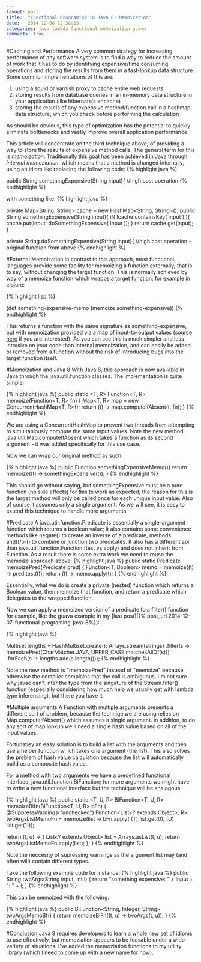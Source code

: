 ```yaml
---
layout: post
title:  "Functional Programing in Java 8: Memoization"
date:   2014-12-08 22:38:15
categories: java lambda functional memoization guava
comments: true
---
```


#Caching and Performance
A very common strategy for increasing performance of any software system is to find a way to reduce the amount of work that it has to do by identifying expensive/time consuming operations and storing the results from them in a fast-lookup data structure.  Some common implementations of this are:

1. using a squid or varnish proxy to cache entire web requests
1. storing results from database queries in an in-memory data structure in your application (like hibernate's ehcache) 
1. storing the resutls of any expensive method/function call in a hashmap data structure, which you check before performing the calculation

As should be obvious, this type of optimization has the potential to quickly eliminate bottlenecks and vastly improve overall application performance.

This article will concentrate on the third technique above, of providing a way to store the results of expensive method calls. The general term for this is *memoization*.  Traditionally this goal has been achieved in Java through *internal memoziation*, which means that a method is changed internally, using an idiom like replacing the following code: 
{% highlight java %}

public String somethingExpensive(String input){
   //high cost operation
{% endhighlight %}

with something like:
{% highlight java %}

private Map<String, String> cache = new HashMap<String, String>();
public String somethingExpensive(String input){
  if( !cache.containsKey( input ) ){
     cache.put(input, doSomethingExpensive( input ));
  }
  return cache.get(input);
}


private String doSomethingExpensive(String input){
  //high cost operation - original function from above
{% endhighlight %}

#External Memoization
In contrast to this approach, most functional languages provide some facility for memoizing a function externally; that is to say, without changing the target function.  This is normally achieved by way of a memoize function which wrapps a target function; for example in clojure:

{% highlight lisp %}

(def something-sxpensive-memo
   (memoize something-expensive)) 
{% endhighlight %}

This returns a function with the same signature as something-expensive, but with memoization provided via a map of input-to-output values ([source here](https://github.com/clojure/clojure/blob/028af0e0b271aa558ea44780e5d951f4932c7842/src/clj/clojure/core.clj#L5834) if you are interested).  As you can see this is much simpler and less intrusive on your code than internal memoization, and can easily be added or removed from a function without the risk of introducing bugs into the target function itself.

#Memoization and Java 8
With Java 8, this approach is now available in Java through the java.util.function classes.  The implementation is quite simple:

{% highlight java %}
public static <T, R> Function<T, R> memoize(Function<T, R> fn) {
   Map<T, R> map = new ConcurrentHashMap<T, R>();
   return (t) -> map.computeIfAbsent(t, fn);
}
{% endhighlight %}

We are using a ConcurrentHashMap to prevent two threads from attempting to simultaniously compute the same input values.  Note the new method java.util.Map.computeIfAbsent which takes a function as its second argument - it was added specifically for this use case.

Now we can wrap our original method as such:

{% highlight java %}
public Function somethingExpensiveMemo(){
  return memoize((t) -> somethingExpensive(t));
}
{% endhighlight %}

This should go without saying, but somethingExpensive must be a pure function (no side effects) for this to work as expected; the reason for this is the target method will only be called once for each unique input value. Also of course it assumes only a single argument.  As we will see, it is easy to extend this technique to handle more arguments.

#Predicate
A java.util.function.Predicate is essentially a single-argument function which returns a boolean value; it also contains some convenience methods like negate() to create an inverse of a predicate, methods and()/or() to combine or junction two predicates.  It also has a different api than java.util.function.Function (test vs apply) and does not inherit from Function.  As a result there is some extra work we need to reuse the memoize approach above:
{% highlight java %}
public static <T> Predicate<T> memoizePred(Predicate<T> pred) {
   Function<T, Boolean> memo = memoize((t) -> pred.test(t));
   return (t) -> memo.apply(t);
}
{% endhighlight %}

Essentially, what we do is create a private (nested) function which returns a Boolean value, then memoize that function, and return a predicate which delegates to the wrapped function.

Now we can apply a memoized version of a predicate to a filter() function for example, like the guava example in my [last post]({% post_url 2014-12-07-functional-programing-java-8%}):

{% highlight java %}

Multiset<Integer> lengths = HashMultiset.create();
Arrays.stream(strings)
   .filter(s -> memoizePred(CharMatcher.JAVA_UPPER_CASE.matchesAllOf(s)))
   .forEach(s -> lengths.add(s.length()));
{% endhighlight %}

Note the new method is "memoizePred" instead of "memoize" because otherwise the compiler complains that the call is ambiguous.  I'm not sure why javac can't infer the type from the singature of the Stream.filter() function (especially considering how much help we usually get with lambda type inferencing), but there you have it.

#Multiple arguments
A Function with multiple arguments presents a different sort of problem, because the techniqe we are using relies on Map.computeIfAbsent() which assumes a single argument.  In addition, to do any sort of map lookup we'll need a single hash value based on all of the input values.

Fortunatley an easy solution is to build a list with the arguments and then use a helper function which takes one argument (the list).  This also solves the problem of hash value calculation because the list will automatically build us a composite hash value.

For a method with two arguments we have a predefined functional interface, java.util.function.BiFunction; for more arguments we might have to write a new functional interface but the technique will be analogous:

{% highlight java %}
public static <T, U, R> BiFunction<T, U, R> memoizeBifn(BiFunction<T, U, R> bFn) {
   @SuppressWarnings("unchecked")
   Function<List<? extends Object>, R> twoArgsListMemoFn = memoize(list -> bFn.apply(
      (T) list.get(0), (U) list.get(1)));
   
   return (t, u) -> {
      List<? extends Object> list = Arrays.asList(t, u);
      return twoArgsListMemoFn.apply(list);
   };
}
{% endhighlight %}

Note the neccesity of supressing warnings as the argument list may (and often will) contain different types.

Take the following example code for instance:
{% highlight java %}
public String twoArgs(String input, int i) {
   return "something expensive: " + input + ": " + i;
}
{% endhighlight %}

This can be memoized with the following:

{% highlight java %}
public BiFunction<String, Integer, String> twoArgsMemoBf() {
   return memoizeBiFn((t, u) -> twoArgs(t, u));
} 
{% endhighlight %}

#Conclusion
Java 8 requires developers to learn a whole new set of idioms to use effectively, but memoziation appears to be feasable under a wide variety of situations.  I've added the memoziation functions to my utility library (which I need to come up with a new name for now). 
